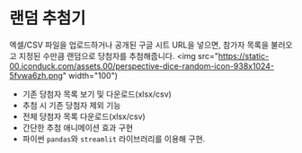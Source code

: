 # 랜덤 추첨기
엑셀/CSV 파일을 업로드하거나 공개된 구글 시트 URL을 넣으면, 참가자 목록을 불러오고 지정된 수만큼 랜덤으로 당첨자를 추첨해줍니다.
<img src="https://static-00.iconduck.com/assets.00/perspective-dice-random-icon-938x1024-5fvwa6zh.png" width="100")

- 기존 당첨자 목록 보기 및 다운로드(xlsx/csv)
- 추첨 시 기존 당첨자 제외 기능
- 전체 당첨자 목록 다운로드(xlsx/csv)
- 간단한 추첨 애니메이션 효과 구현
- 파이썬 `pandas`와 `streamlit` 라이브러리를 이용해 구현.
